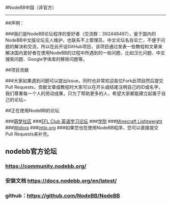 #NodeBB中国（非官方）

---

##声明：

###我们是NodeBB论坛程序的爱好者（交流群：392448497），鉴于国内的NodeBB中文版论坛无人维护，也联系不上管理员，中文论坛名存实亡，不便于问题的解决和交流，所以在此开设GitHub项目，该项目通过发表一些教程和文章来解决国内爱好者在使用NodeBB的过程中所遇到的一些问题，比如汉化问题、中文搜索问题、Google字体库的移除问题等。

##项目贡献

###大家如果遇到问题可以提出Issue，同时也非常欢迎各位Fork此项目然后提交Pull Requests，贡献文章或教程时大家可以在开头或结尾注明自己的ID或名字，我们尊重每一个人的劳动成果，只为了帮助更多的人，希望大家都能建立起属于自己的论坛~

##正在使用NodeBB的论坛

###[萌梦社区](http://qtdream.com/ "萌梦社区")
###[EFL Club 英语学习论坛](http://forum.eflclub.me/ "EFL Club")
###[学院](http://xueyuan.me "学院")
###[Minecraft Lightweight](http://mc.soaryun.com/ "Minecraft Lightweight")
###[Widora](http://sns.widora.io "Widora")
###[intio.org](http://intio.org/ "intio.org")
###如果您也在使用NodeBB程序，您可以直接提交Pull Requests来补充。

## nodebb官方论坛

### https://community.nodebb.org/
### 安装文档 https://docs.nodebb.org/en/latest/
### github：https://github.com/NodeBB/NodeBB
